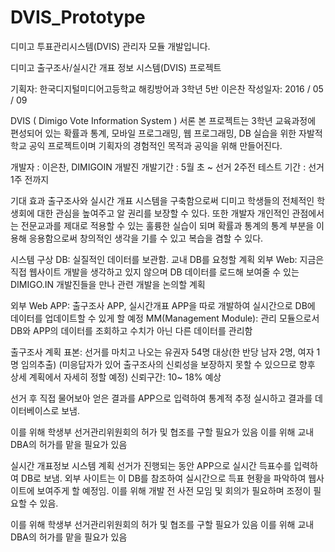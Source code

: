 # DVIS_Prototype
디미고 투표관리시스템(DVIS) 관리자 모듈 개발입니다.

디미고 출구조사/실시간 개표 정보 시스템(DVIS) 프로젝트

기획자: 한국디지털미디어고등학교 해킹방어과 3학년 5반 이은찬
작성일자: 2016 / 05 / 09


DVIS ( Dimigo Vote Information System )
서론
 본 프로젝트는 3학년 교육과정에 편성되어 있는 확률과 통계, 모바일 프로그래밍, 웹 프로그래밍, DB 실습을 위한 자발적 학교 공익 프로젝트이며 기획자의 경험적인 목적과 공익을 위해 만들어진다.

개발자 : 이은찬, DIMIGOIN 개발진
개발기간 : 5월 초 ~ 선거 2주전
테스트 기간 : 선거 1주 전까지



기대 효과
 출구조사와 실시간 개표 시스템을 구축함으로써 디미고 학생들의 전체적인 학생회에 대한 관심을 높여주고 알 권리를 보장할 수 있다. 또한 개발자 개인적인 관점에서는 전문교과를 제대로 적용할 수 있는 훌륭한 실습이 되며 확률과 통계의 통계 부분을 이용해 응용함으로써 창의적인 생각을 기를 수 있고 복습을 겸할 수 있다.
 
 
 
시스템 구상
 DB: 실질적인 데이터를 보관함. 교내 DB를 요청할 계획
 외부 Web: 지금은 직접 웹사이트 개발을 생각하고 있지 않으며 DB 데이터를 로드해 보여줄 수 있는 DIMIGO.IN 개발진들을 만나 관련 개발을 논의할 계획




외부 Web
 APP: 출구조사 APP, 실시간개표 APP을 따로 개발하여 실시간으로 DB에 데이터를 업데이트할 수 있게 할 예정
 MM(Management Module): 관리 모듈으로서 DB와 APP의 데이터를 조회하고 수치가 아닌 다른 데이터를 관리함 

출구조사 계획
 표본: 선거를 마치고 나오는 유권자 54명 대상(한 반당 남자 2명, 여자 1명 임의추출)
	(미응답자가 있어 출구조사의 신뢰성을 보장하지 못할 수 있으므로 향후 상세 계획에서 	자세히 정할 예정)
 신뢰구간: 10~ 18% 예상
 
 선거 후 직접 물어보아 얻은 결과를 APP으로 입력하여 통계적 추정 실시하고 결과를 데이터베이스로 보냄.

 이를 위해 학생부 선거관리위원회의 허가 및 협조를 구할 필요가 있음
 이를 위해 교내 DBA의 허가를 맡을 필요가 있음


실시간 개표정보 시스템 계획
 선거가 진행되는 동안 APP으로 실시간 득표수를 입력하여 DB로 보냄. 외부 사이트는 이 DB를 참조하여 실시간으로 득표 현황을 파악하여 웹사이트에 보여주게 할 예정임. 이를 위해 개발 전 사전 모임 및 회의가 필요하며 조정이 필요할 수 있음.

 이를 위해 학생부 선거관리위원회의 허가 및 협조를 구할 필요가 있음
 이를 위해 교내 DBA의 허가를 맡을 필요가 있음
